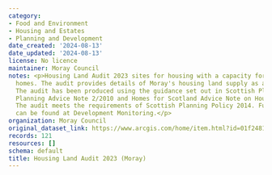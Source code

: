 ```yaml
---
category:
- Food and Environment
- Housing and Estates
- Planning and Development
date_created: '2024-08-13'
date_updated: '2024-08-13'
license: No licence
maintainer: Moray Council
notes: <p>Housing Land Audit 2023 sites for housing with a capacity for 4 or more
  homes. The audit provides details of Moray's housing land supply as at January 2023.
  The audit has been produced using the guidance set out in Scottish Planning Policy,
  Planning Advice Note 2/2010 and Homes for Scotland Advice Note on Housing Land Audits.
  The audit meets the requirements of Scottish Planning Policy 2014. Further information
  can be found at Development Monitoring.</p>
organization: Moray Council
original_dataset_link: https://www.arcgis.com/home/item.html?id=01f248188f3d4333baf425b04eaa9ab0
records: 121
resources: []
schema: default
title: Housing Land Audit 2023 (Moray)
---
```

